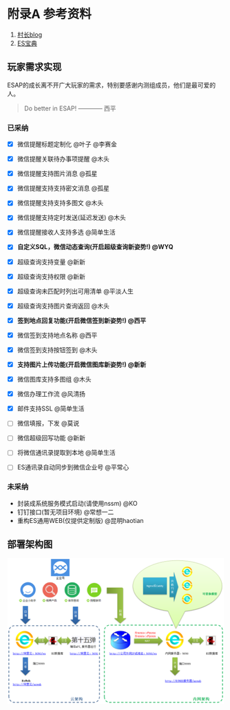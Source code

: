 # 附录A 参考资料

1. [村长blog](http://iesap.net)
2. [ES宝典](https://esbook.erp8.net)

## 玩家需求实现
ESAP的成长离不开广大玩家的需求，特别要感谢内测组成员，他们是最可爱的人。

> Do better in ESAP! ———— 西平

### 已采纳
- [x] 微信提醒标题定制化 @叶子 @李赛金
- [x] 微信提醒关联待办事项提醒 @木头
- [x] 微信提醒支持图片消息 @孤星
- [x] 微信提醒支持支持密文消息 @孤星
- [x] 微信提醒支持支持多图文 @木头
- [x] 微信提醒支持定时发送(延迟发送) @木头
- [x] 微信提醒接收人支持多选 @简单生活

- [x] **自定义SQL，微信动态查询(开启超级查询新姿势!) @WYQ**
- [x] 超级查询支持变量 @新新
- [x] 超级查询支持权限 @新新
- [x] 超级查询未匹配时列出可用清单 @平淡人生
- [x] 超级查询支持图片查询返回 @木头

- [x] **签到地点回复功能(开启微信签到新姿势!) @西平**
- [x] 微信签到支持地点名称 @西平
- [x] 微信签到支持按钮签到 @木头

- [x] **支持图片上传功能(开启微信图库新姿势!) @新新**
- [x] 微信图库支持多图组 @木头

- [x] 微信办理工作流 @风清扬
- [x] 邮件支持SSL @简单生活

- [ ] 微信填报，下发 @莫说
- [ ] 微信超级回写功能 @新新
- [ ] 将微信通讯录提取到本地 @简单生活
- [ ] ES通讯录自动同步到微信企业号 @平常心

### 未采纳
- 封装成系统服务模式启动(请使用nssm) @KO 
- 钉钉接口(暂无项目环境) @常想一二
- 重构ES通用WEB(仅提供定制版) @昆明haotian


## 部署架构图

![](./img/8.12.png)